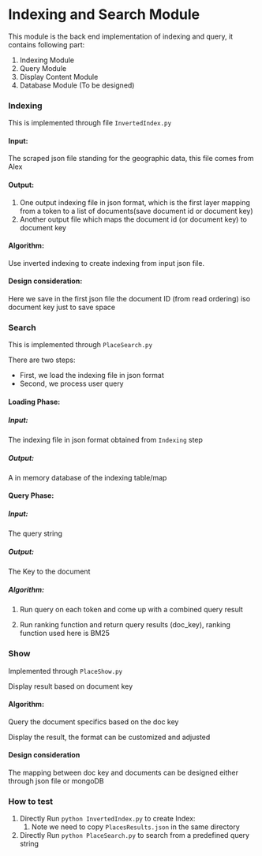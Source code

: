 # Indexing and Search Module



This module is the back end implementation of indexing and query, it contains following part:

1. Indexing Module
2. Query Module
3. Display Content Module
4. Database Module (To be designed)



### Indexing

This is implemented through file `InvertedIndex.py`

#### Input:

The scraped json file standing for the geographic data, this file comes from Alex

#### Output:

1. One output indexing file in json format, which is the first layer mapping from a token to a list of documents(save document id or document key)
2. Another output file which maps the document id (or document key) to document key

#### Algorithm:

Use inverted indexing to create indexing from input json file.

#### Design consideration:

Here we save in the first json file the document ID (from read ordering) iso document key just to save space



### Search

This is implemented through `PlaceSearch.py`

There are two steps:

* First, we load the indexing file in json format
* Second, we process user query

#### Loading Phase:

##### Input:

The indexing file in json format obtained from `Indexing` step

##### Output:

A in memory database of the indexing table/map

#### Query Phase:

##### Input:

The query string

##### Output:

The Key to the document

##### Algorithm:

1. Run query on each token and come up with a combined query result

2. Run ranking function and return query results (doc_key), ranking function used here is BM25

   

### Show

Implemented through `PlaceShow.py`

Display result based on document key

#### Algorithm:

Query the document specifics based on the doc key

Display the result, the format can be customized and adjusted

#### Design consideration

The mapping between doc key and documents can be designed either through json file or mongoDB



### How to test

1. Directly Run `python InvertedIndex.py` to create Index:
   1. Note we need to copy `PlacesResults.json` in the same directory
2. Directly Run `python PlaceSearch.py` to search from a predefined query string

